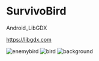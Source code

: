 # SurvivoBird
Android_LibGDX

https://libgdx.com

![enemybird](https://user-images.githubusercontent.com/93087643/185102008-07b48893-519c-4218-905a-8c004050aeb8.png)
![bird](https://user-images.githubusercontent.com/93087643/185102083-07dc56da-0f89-4982-a2c7-ea9542e54bf8.png)
![background](https://user-images.githubusercontent.com/93087643/185102107-02a6e38f-d92d-49bd-8684-fbb62e1f93e6.png)

